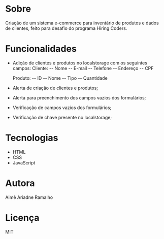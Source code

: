 # Sobre

Criação de um sistema e-commerce para inventário de produtos e dados de clientes, feito para desafio do programa Hiring Coders.

# Funcionalidades

- Adição de clientes e produtos no localstorage com os seguintes campos:
  Cliente:
  -- Nome
  -- E-mail
  -- Telefone
  -- Endereço
  -- CPF

  Produto:
  -- ID
  -- Nome
  -- Tipo
  -- Quantidade

- Alerta de criação de clientes e produtos;
- Alerta para preenchimento dos campos vazios dos formulários;
- Verificação de campos vazios dos formulários;
- Verificação de chave presente no localstorage;

# Tecnologias

- HTML
- CSS
- JavaScript

# Autora

Aimê Ariadne Ramalho

# Licença

MIT
